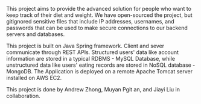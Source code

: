 This project aims to provide the advanced solution for people who want to keep track of their diet and weight. We have open-sourced the project, but gitignored sensitive files that include IP addresses, usernames, and passwords that can be used to make secure connections to our backend servers and databases.  

This project is built on Java Spring framework. Client and sever communicate through REST APIs. Structured users' data like account information are stored in a typical RDBMS - MySQL Database, while unstructured data like users' eating records are stored in NoSQL database - MongoDB. The Application is deployed on a remote Apache Tomcat server installed on AWS EC2.

This project is done by Andrew Zhong, Muyan Pgit an, and Jiayi Liu in collaboration.
